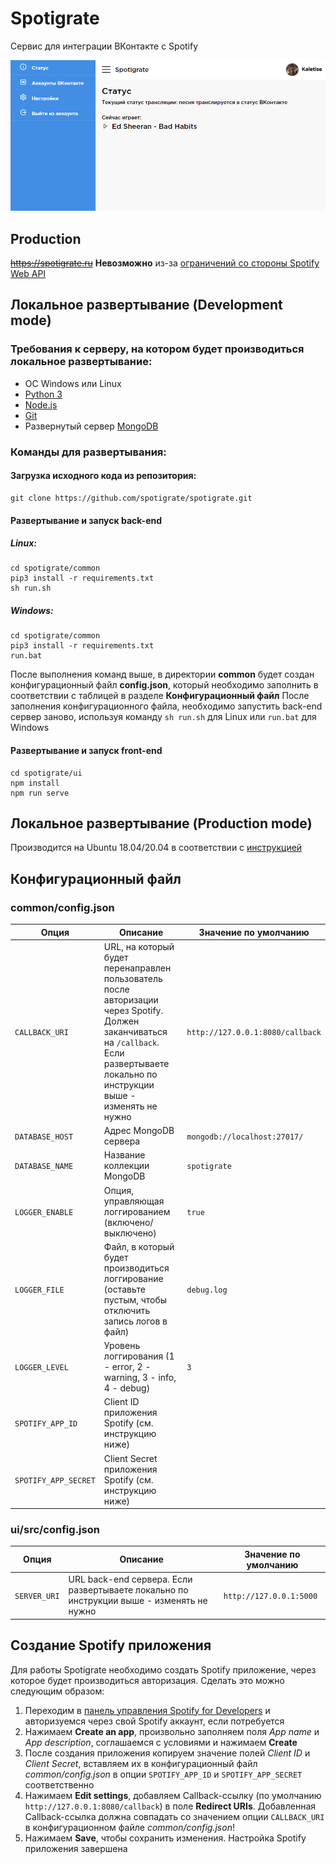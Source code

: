 # Spotigrate
Сервис для интеграции ВКонтакте с Spotify

![Spotigrate](/screenshots/screenshot.png "Spotigrate")

## Production
~~https://spotigrate.ru~~
**Невозможно** из-за [ограничений со стороны Spotify Web API](/screenshots/restrictions.png)

## Локальное развертывание (Development mode)
### Требования к серверу, на котором будет производиться локальное развертывание:
* ОС Windows или Linux
* [Python 3](https://www.python.org/downloads/)
* [Node.js](https://nodejs.org/en/download/)
* [Git](https://git-scm.com/downloads)
* Развернутый сервер [MongoDB](https://www.mongodb.com/try/download/community)

### Команды для развертывания:
#### Загрузка исходного кода из репозитория:
```
git clone https://github.com/spotigrate/spotigrate.git
```

#### Развертывание и запуск back-end
##### Linux:
```
cd spotigrate/common
pip3 install -r requirements.txt
sh run.sh
```

##### Windows:
```
cd spotigrate/common
pip3 install -r requirements.txt
run.bat
```

После выполнения команд выше, в директории **common** будет создан конфигурационный файл **config.json**, который необходимо заполнить в соответствии с таблицей в разделе **Конфигурационный файл**
После заполнения конфигурационного файла, необходимо запустить back-end сервер заново, используя команду `sh run.sh` для Linux или `run.bat` для Windows

#### Развертывание и запуск front-end
```
cd spotigrate/ui
npm install
npm run serve
```

## Локальное развертывание (Production mode)
Производится на Ubuntu 18.04/20.04 в соответствии с [инструкцией](https://www.digitalocean.com/community/tutorials/how-to-serve-flask-applications-with-uswgi-and-nginx-on-ubuntu-18-04)

## Конфигурационный файл
### common/config.json
| Опция | Описание | Значение по умолчанию |
| --- | --- |  --- |
| `CALLBACK_URI` | URL, на который будет перенаправлен пользователь после авторизации через Spotify. Должен заканчиваться на `/callback`. Если развертываете локально по инструкции выше - изменять не нужно | `http://127.0.0.1:8080/callback` |
| `DATABASE_HOST` | Адрес MongoDB сервера | `mongodb://localhost:27017/` |
| `DATABASE_NAME` | Название коллекции MongoDB | `spotigrate` |
| `LOGGER_ENABLE` | Опция, управляющая логгированием (включено/выключено) | `true` |
| `LOGGER_FILE` | Файл, в который будет производиться логгирование (оставьте пустым, чтобы отключить запись логов в файл) | `debug.log` |
| `LOGGER_LEVEL` | Уровень логгирования (1 - error, 2 - warning, 3 - info, 4 - debug) | `3` |
| `SPOTIFY_APP_ID` | Client ID приложения Spotify (см. инструкцию ниже) |  |
| `SPOTIFY_APP_SECRET` | Client Secret приложения Spotify (см. инструкцию ниже) |  |

### ui/src/config.json
| Опция | Описание | Значение по умолчанию |
| --- | --- |  --- |
| `SERVER_URI` | URL back-end сервера. Если развертываете локально по инструкции выше - изменять не нужно | `http://127.0.0.1:5000` |

## Создание Spotify приложения
Для работы Spotigrate необходимо создать Spotify приложение, через которое будет производиться авторизация. Сделать это можно следующим образом:
1. Переходим в [панель управления Spotify for Developers](https://developer.spotify.com/dashboard/applications) и авторизуемся через свой Spotify аккаунт, если потребуется
2. Нажимаем **Create an app**, произвольно заполняем поля *App name* и *App description*, соглашаемся с условиями и нажимаем **Create**
3. После создания приложения копируем значение полей *Client ID* и *Client Secret*, вставляем их в конфигурационный файл *common/config.json* в опции `SPOTIFY_APP_ID` и `SPOTIFY_APP_SECRET` соответственно
4. Нажимаем **Edit settings**, добавляем Callback-ссылку (по умолчанию `http://127.0.0.1:8080/callback`) в поле **Redirect URIs**. Добавленная Callback-ссылка должна совпадать со значением опции `CALLBACK_URI` в конфигурационном файле *common/config.json*!
5. Нажимаем **Save**, чтобы сохранить изменения. Настройка Spotify приложения завершена